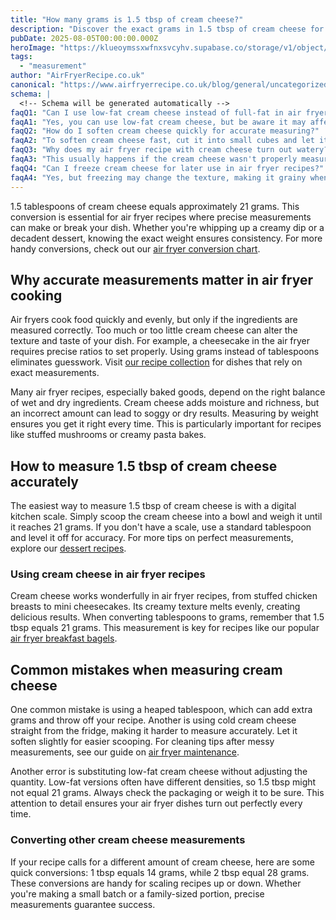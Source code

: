 ```yaml
---
title: "How many grams is 1.5 tbsp of cream cheese?"
description: "Discover the exact grams in 1.5 tbsp of cream cheese for perfect air fryer recipes. Get precise conversions and cooking tips here."
pubDate: 2025-08-05T00:00:00.000Z
heroImage: "https://klueoymssxwfnxsvcyhv.supabase.co/storage/v1/object/public/Shmucket/how-many-grams-is-1-5-tbsp-cream-cheese.webp"
tags:
  - "measurement"
author: "AirFryerRecipe.co.uk"
canonical: "https://www.airfryerrecipe.co.uk/blog/general/uncategorized/how-many-grams-is-1-5-tbsp-cream-cheese"
schema: |
  <!-- Schema will be generated automatically -->
faqQ1: "Can I use low-fat cream cheese instead of full-fat in air fryer recipes?"
faqA1: "Yes, you can use low-fat cream cheese, but be aware it may affect texture and density. Low-fat versions often contain more water, so your 1.5 tbsp might weigh slightly less than 21 grams. For best results, weigh it to ensure accuracy, especially in baked goods."
faqQ2: "How do I soften cream cheese quickly for accurate measuring?"
faqA2: "To soften cream cheese fast, cut it into small cubes and let it sit at room temperature for 10-15 minutes. You can also microwave it for 5-10 seconds on low power, but avoid melting it. Softened cream cheese is easier to measure and mix into recipes."
faqQ3: "Why does my air fryer recipe with cream cheese turn out watery?"
faqA3: "This usually happens if the cream cheese wasn't properly measured or if low-fat varieties were used. Excess moisture can also come from other ingredients. Always measure carefully and consider draining any excess liquid from your cream cheese before use."
faqQ4: "Can I freeze cream cheese for later use in air fryer recipes?"
faqA4: "Yes, but freezing may change the texture, making it grainy when thawed. It's best used in cooked dishes rather than fresh applications. Thaw in the fridge overnight and stir well before measuring your 1.5 tbsp (21g) portions."
---
```

<p>1.5 tablespoons of cream cheese equals approximately 21 grams. This conversion is essential for air fryer recipes where precise measurements can make or break your dish. Whether you're whipping up a creamy dip or a decadent dessert, knowing the exact weight ensures consistency. For more handy conversions, check out our <a href=https://www.airfryerrecipe.co.uk/air-fryer-conversion-chart>air fryer conversion chart</a>.</p>

<h2>Why accurate measurements matter in air fryer cooking</h2>
<p>Air fryers cook food quickly and evenly, but only if the ingredients are measured correctly. Too much or too little cream cheese can alter the texture and taste of your dish. For example, a cheesecake in the air fryer requires precise ratios to set properly. Using grams instead of tablespoons eliminates guesswork. Visit <a href=https://www.airfryerrecipe.co.uk/recipes>our recipe collection</a> for dishes that rely on exact measurements.</p>

<p>Many air fryer recipes, especially baked goods, depend on the right balance of wet and dry ingredients. Cream cheese adds moisture and richness, but an incorrect amount can lead to soggy or dry results. Measuring by weight ensures you get it right every time. This is particularly important for recipes like stuffed mushrooms or creamy pasta bakes.</p>

<h2>How to measure 1.5 tbsp of cream cheese accurately</h2>
<p>The easiest way to measure 1.5 tbsp of cream cheese is with a digital kitchen scale. Simply scoop the cream cheese into a bowl and weigh it until it reaches 21 grams. If you don't have a scale, use a standard tablespoon and level it off for accuracy. For more tips on perfect measurements, explore our <a href=https://www.airfryerrecipe.co.uk/recipe-category/dessert>dessert recipes</a>.</p>

<h3>Using cream cheese in air fryer recipes</h3>
<p>Cream cheese works wonderfully in air fryer recipes, from stuffed chicken breasts to mini cheesecakes. Its creamy texture melts evenly, creating delicious results. When converting tablespoons to grams, remember that 1.5 tbsp equals 21 grams. This measurement is key for recipes like our popular <a href=https://www.airfryerrecipe.co.uk/recipe-category/breakfast>air fryer breakfast bagels</a>.</p>

<h2>Common mistakes when measuring cream cheese</h2>
<p>One common mistake is using a heaped tablespoon, which can add extra grams and throw off your recipe. Another is using cold cream cheese straight from the fridge, making it harder to measure accurately. Let it soften slightly for easier scooping. For cleaning tips after messy measurements, see our guide on <a href=https://www.airfryerrecipe.co.uk/air-fryer-cleaner>air fryer maintenance</a>.</p>

<p>Another error is substituting low-fat cream cheese without adjusting the quantity. Low-fat versions often have different densities, so 1.5 tbsp might not equal 21 grams. Always check the packaging or weigh it to be sure. This attention to detail ensures your air fryer dishes turn out perfectly every time.</p>

<h3>Converting other cream cheese measurements</h3>
<p>If your recipe calls for a different amount of cream cheese, here are some quick conversions: 1 tbsp equals 14 grams, while 2 tbsp equal 28 grams. These conversions are handy for scaling recipes up or down. Whether you're making a small batch or a family-sized portion, precise measurements guarantee success.</p>
